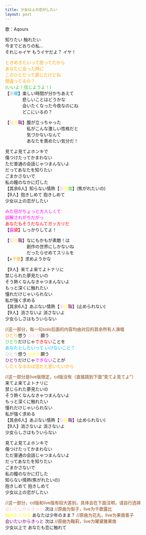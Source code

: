 ```yaml
---
title: 少女以上の恋がしたい
layout: post
---
```

歌：Aqours

<p>知りたい 触れたい<br />
今までどおりの私…<br />
それじゃイヤ もうイヤだよ？ イヤ！</p>

<p><font color="orange">ときめきたいって思ってたから<br />
あなたに会った時に<br />
このひとだって感じたけどね<br />
間違ってるの？</font><br />
<font color="limegreen">(いいよ！信じようよ！)</font><br />
【<font color="silver">善</font><font color="deepskyblue">曜</font>】楽しい時間が分かちあえて<br />
　　　　悲しいことはどうかな<br />
　　　　会いたくなった今夜なのにね<br />
　　　　どこにいるの？</p>

<p>【<font color="pink">梨</font><font color="yellow">丸</font><font color="purple">鞠</font>】腹が立っちゃった<br />
　　　　　私がこんな激しい性格だと<br />
　　　　　気づかないなんて<br />
　　　　　あなたを責めたい気分だ！</p>

<p>見てよ見てよホンキで<br />
傷つけたってかまわない<br />
ただ普通の会話じゃつまんないよ<br />
だってあなたを知りたい<br />
ごまかさないで<br />
私の瞳のなかに灯した<br />
【其余6人】知らない情熱【<font color="pink">梨</font><font color="yellow">丸</font><font color="limegreen">南</font>】(焦がれたいの)<br />
【9人】抱きしめて 抱きしめて<br />
少女以上の恋がしたい﻿</p>

<p><font color="magenta">みた目がちょっと大人しくて<br />
誤解されがちだがっ</font><br />
<font color="red">あなたもそうだなんてガッカリだ</font><br />
【<font color="magenta">露</font><font color="red">黛</font>】しっかりしてよ！</p>
 
<p>【<font color="pink">梨</font><font color="yellow">丸</font><font color="purple">鞠</font>】なにもかもが素敵！は<br />
　　　　　創作の世界にしかないね<br />
　　　　　だったらせめてスリルを<br />
【+<font color="orange">千歌</font>】求めようかな</p>

<p>【9人】来てよ来てよトナリに<br />
禁じられた夢見たいの<br />
そう熱くなんなきゃつまんないよ<br />
もっと深くに触れたい<br />
憧れだけじゃいられない<br />
私が強く求める<br />
【其余6人】あぶない情熱【<font color="pink">梨</font><font color="yellow">丸</font><font color="purple">鞠</font>】(止められない)<br />
【9人】消さないよ 消さないよ<br />
少女らしさはもういらない</p>

<p><font color="saddlebrown">//这一部分，每一句solo后面的内容均由对应的其余所有人演唱</font><br />
<font color="orange">ひとり</font>想う <font color="pink">ひとり</font>願う<br />
<font color="limegreen">ひとり</font>だけじゃ<font color="red">できない</font>ことを<br />
<font color="deepskyblue">あなたとしたいって いけないこと？</font><br />
<font color="silver">ひとり</font>想う <font color="yellow">ひとり</font>願う<br />
<font color="purple">ひとり</font>だけじゃ<font color="magenta">できない</font>ことが<br />
<font color="orange">したくなるのは恋だと思いたいから</font></p>

<p><font color="saddlebrown">//这一部分是live版限定，cd版没有（直接跳到下面“見てよ見てよ”）</font><br />
来てよ来てよトナリに<br />
禁じられた夢見たいの<br />
そう熱くなんなきゃつまんないよ<br />
もっと深くに触れたい<br />
憧れだけじゃいられない<br />
私が強く求める<br />
【其余6人】あぶない情熱【<font color="pink">梨</font><font color="yellow">丸</font><font color="purple">鞠</font>】(止められない)<br />
【9人】消さないよ 消さないよ<br />
少女らしさはもういらない</p>

<p>見てよ見てよホンキで<br />
傷つけたってかまわない<br />
ただ普通の会話じゃつまんないよ<br />
だってあなたを知りたい<br />
ごまかさないで<br />
私の瞳のなかに灯した<br />
知らない情熱(焦がれたいの)<br />
抱きしめて 抱きしめて<br />
少女以上の恋がしたい﻿</p>

<p><font color="saddlebrown">//这一部分，cd版和live版有较大差别，具体会在下面注明，请自行选择</font><br />
<font color="pink">会いたいからきっと</font> 次は <font color="saddlebrown">//原曲为梨子，live为千歌露比</font><br />
<font color="yellow">触れたくなる</font> あなたは少年のまま？ <font color="saddlebrown">//原曲为花丸，live为果南善子</font><br />
<font color="purple">会いたいからきっと</font> 次は <font color="saddlebrown">//原曲为鞠莉，live为曜黛雅果南</font><br />
少女以上で あなたも恋に触れて</p>